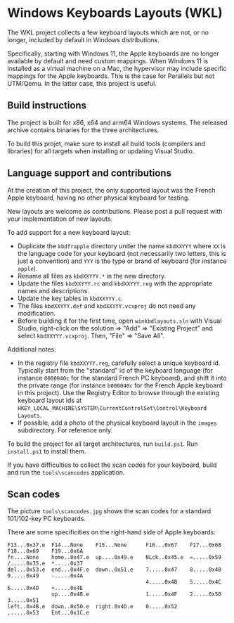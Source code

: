 # Windows Keyboards Layouts (WKL)

The WKL project collects a few keyboard layouts which are not,
or no longer, included by default in Windows distributions.

Specifically, starting with Windows 11, the Apple keyboards
are no longer available by default and need custom mappings.
When Windows 11 is installed as a virtual machine on a Mac,
the hypervisor may include specific mappings for the Apple
keyboards. This is the case for Parallels but not UTM/Qemu.
In the latter case, this project is useful.

## Build instructions

The project is built for x86, x64 and arm64 Windows systems.
The released archive contains binaries for the three architectures.

To build this projet, make sure to install all build tools
(compilers and libraries) for all targets when installing or
updating Visual Studio.

## Language support and contributions

At the creation of this project, the only supported layout was the
French Apple keyboard, having no other physical keyboard for testing.

New layouts are welcome as contributions. Please post a pull request
with your implementation of new layouts.

To add support for a new keyboard layout:

- Duplicate the `kbdfrapple` directory under the name `kbdXXYYY` where
  `XX` is the language code for your keyboard (not necessarily two letters,
  this is just a convention) and `YYY` is the type or brand of keyboard
  (for instance `apple`).
- Rename all files as `kbdXXYYY.*` in the new directory.
- Update the files `kbdXXYYY.rc` and `kbdXXYYY.reg` with the appropriate
  names and descriptions.
- Update the key tables in `kbdXXYYY.c`.
- The files `kbdXXYYY.def` and `kbdXXYYY.vcxproj` do not need any modification.
- Before building it for the first time, open `winkbdlayouts.sln` with
  Visual Studio, right-click on the solution => "Add" => "Existing Project" and
  select `kbdXXYYY.vcxproj`. Then, "File" => "Save All".

Additional notes:

- In the registry file `kbdXXYYY.reg`, carefully select a unique keyboard id.
  Typically start from the "standard" id of the keyboard language (for instance
  `0000040c` for the standard French PC keyboard), and shift it into the private
  range (for instance `b000040c` for the French Apple keyboard in this project).
  Use the Registry Editor to browse through the existing keyboard layout ids at
  `HKEY_LOCAL_MACHINE\SYSTEM\CurrentControlSet\Control\Keyboard Layouts`.
- If possible, add a photo of the physical keyboard layout in the `images`
  subdirectory. For reference only.

To build the project for all target architectures, run `build.ps1`. Run `install.ps1`
to install them.

If you have difficulties to collect the scan codes for your keyboard,
build and run the `tools\scancodes` application.

## Scan codes

The picture `tools\scancodes.jpg` shows the scan codes for a standard
101/102-key PC keyboards.

There are some specificities on the right-hand side of Apple keyboards:
~~~
F13...0x37.e  F14...None    F15...None      F16...0x67    F17...0x68  F18...0x69    F19...0x6A
fn....None    home..0x47.e  up....0x49.e    NLck..0x45.e  =.....0x59  /.....0x35.e  *.....0x37
del...0x53.e  end...0x4F.e  down..0x51.e    7.....0x47    8.....0x48  9.....0x49    -.....0x4A
                                            4.....0x4B    5.....0x4C  6.....0x4D    +.....0x4E
              up....0x48.e                  1.....0x4F    2.....0x50  3.....0x51
left..0x4B.e  down..0x50.e  right.0x4D.e    0.....0x52                ,.....0x53    Ent...0x1C.e
~~~
